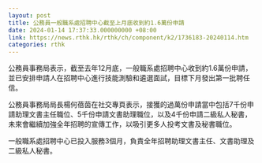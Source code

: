 ```yaml
---
layout: post
title: 公務員一般職系處招聘中心截至上月底收到約1.6萬份申請
date: 2024-01-14 17:37:33.000000000 +08:00
link: https://news.rthk.hk/rthk/ch/component/k2/1736183-20240114.htm
categories: rthk
---
```


公務員事務局表示，截至去年12月底，一般職系處招聘中心收到約1.6萬份申請，並已安排申請人在招聘中心進行技能測驗和遴選面試，目標下月發出第一批聘任信。

公務員事務局局長楊何蓓茵在社交專頁表示，接獲的過萬份申請當中包括7千份申請助理文書主任職位、5千份申請文書助理職位，以及4千份申請二級私人秘書，未來會繼續加強全年招聘的宣傳工作，以吸引更多人投考文書及秘書職位。

一般職系處招聘中心已投入服務3個月，負責全年招聘助理文書主任、文書助理及二級私人秘書。
